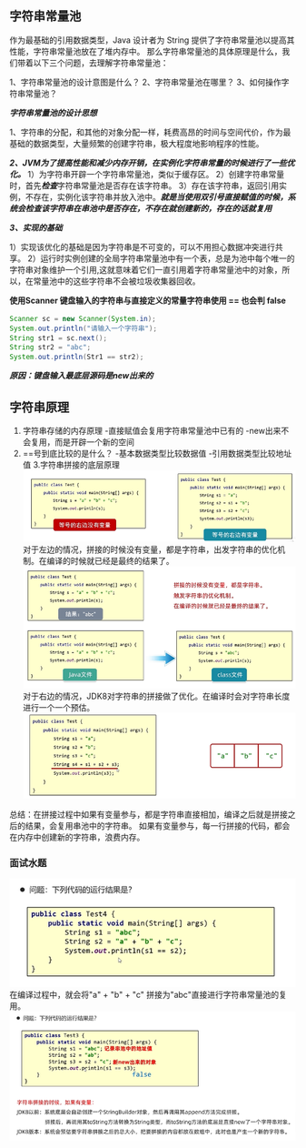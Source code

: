 ## 字符串常量池
作为最基础的引用数据类型，Java 设计者为 String 提供了字符串常量池以提高其性能，字符串常量池放在了堆内存中。
那么字符串常量池的具体原理是什么，我们带着以下三个问题，去理解字符串常量池：

1、字符串常量池的设计意图是什么？
2、字符串常量池在哪里？
3、如何操作字符串常量池？

***字符串常量池的设计思想***

1、字符串的分配，和其他的对象分配一样，耗费高昂的时间与空间代价，作为最基础的数据类型，大量频繁的创建字符串，极大程度地影响程序的性能。

***2、JVM为了提高性能和减少内存开销，在实例化字符串常量的时候进行了一些优化。***
1）为字符串开辟一个字符串常量池，类似于缓存区。
2）创建字符串常量时，首先***检查***字符串常量池是否存在该字符串。
3）存在该字符串，返回引用实例，不存在，实例化该字符串并放入池中。***就是当使用双引号直接赋值的时候，系统会检查该字符串在串池中是否存在，不存在就创建新的，存在的话就复用***

***3、实现的基础***

1）实现该优化的基础是因为字符串是不可变的，可以不用担心数据冲突进行共享。
2）运行时实例创建的全局字符串常量池中有一个表，总是为池中每个唯一的字符串对象维护一个引用,这就意味着它们一直引用着字符串常量池中的对象，所以，在常量池中的这些字符串不会被垃圾收集器回收。

**使用Scanner 键盘输入的字符串与直接定义的常量字符串使用 == 也会判 false**
```java
Scanner sc = new Scanner(System.in);
System.out.println("请输入一个字符串");
String str1 = sc.next();
String str2 = "abc";
System.out.println(Str1 == str2);
```
***原因：键盘输入最底层源码是new出来的***

## 字符串原理
1. 字符串存储的内存原理
   -直接赋值会复用字符串常量池中已有的
   -new出来不会复用，而是开辟一个新的空间
2. ==号到底比较的是什么？
   -基本数据类型比较数据值
   -引用数据类型比较地址值
3.字符串拼接的底层原理
 ![alt text](./img/image.png)
 对于左边的情况，拼接的时候没有变量，都是字符串，出发字符串的优化机制。在编译的时候就已经是最终的结果了。
 ![alt text](./img/image-1.png)
 对于右边的情况，JDK8对字符串的拼接做了优化。在编译时会对字符串长度进行一个一个预估。
 ![alt text](./img/image-2.png)

 总结：在拼接过程中如果有变量参与，都是字符串直接相加，编译之后就是拼接之后的结果，会复用串池中的字符串。
 如果有变量参与，每一行拼接的代码，都会在内存中创建新的字符串，浪费内存。

 ### 面试水题
 ![alt text](./img/image-3.png)
 在编译过程中，就会将"a" + "b" + "c" 拼接为"abc"直接进行字符串常量池的复用。
 ![alt text](./img/image-4.png)

